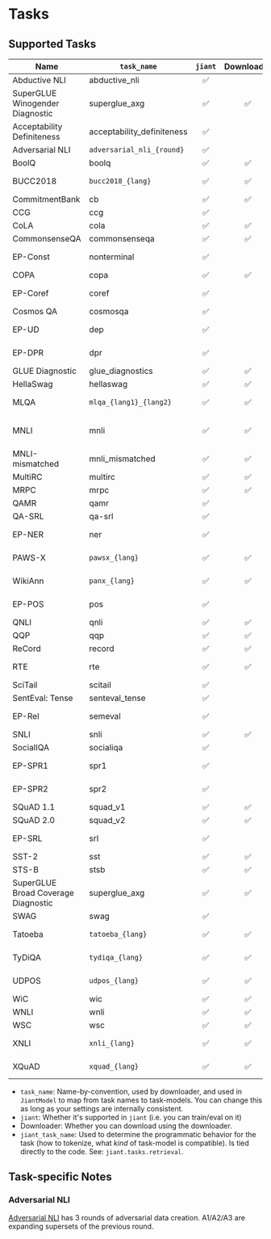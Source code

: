 # Tasks

## Supported Tasks

| Name | `task_name` | `jiant` | Downloader | `jiant_task_name` | Misc | 
|---|---|:---:|:---:|---|---|
| Abductive NLI | abductive_nli | ✅ |  | abductive_nli |  |
| SuperGLUE Winogender Diagnostic | superglue_axg | ✅ | ✅ | superglue_axg | SuperGLUE |
| Acceptability Definiteness | acceptability_definiteness | ✅ |  | acceptability_definiteness | Function Words |
| Adversarial NLI | `adversarial_nli_{round}` | ✅ |  | adversarial_nli | 3 rounds |
| BoolQ | boolq | ✅ | ✅ | boolq | SuperGLUE |
| BUCC2018 | `bucc2018_{lang}` | ✅ | ✅ | bucc2018 | XTREME, multi-lang |
| CommitmentBank | cb | ✅ | ✅ | cb | SuperGLUE |
| CCG | ccg | ✅ |  | ccg |  |
| CoLA | cola | ✅ | ✅ | cola | GLUE |
| CommonsenseQA | commonsenseqa | ✅ | ✅ | commonsenseqa |  |
| EP-Const | nonterminal | ✅ |  | nonterminal | Edge-Probing |
| COPA | copa | ✅ | ✅ | copa | SuperGLUE |
| EP-Coref | coref | ✅ |  | coref | Edge-Probing |
| Cosmos QA | cosmosqa | ✅ |  | cosmosqa |  |
| EP-UD | dep | ✅ |  | dep | Edge-Probing |
| EP-DPR | dpr | ✅ |  | dpr | Edge-Probing |
| GLUE Diagnostic | glue_diagnostics | ✅ | ✅ | glue_diagnostics | GLUE |
| HellaSwag | hellaswag | ✅ | ✅ | hellaswag |  |
| MLQA | `mlqa_{lang1}_{lang2}` | ✅ | ✅ | mlqa | XTREME, multi-lang |
| MNLI | mnli | ✅ | ✅ | mnli | GLUE, MNLI-matched |
| MNLI-mismatched | mnli_mismatched | ✅ | ✅ | mnli_mismatched | GLUE |
| MultiRC | multirc | ✅ | ✅ | multirc | SuperGLUE |
| MRPC | mrpc | ✅ | ✅ | mrpc | GLUE |
| QAMR | qamr | ✅ |  | qamr |  |
| QA-SRL | qa-srl | ✅ |  | qa-srl |  |
| EP-NER | ner | ✅ |  | ner | Edge-Probing |
| PAWS-X | `pawsx_{lang}` | ✅ | ✅ | pawsx | XTREME, multi-lang |
| WikiAnn | `panx_{lang}` | ✅ | ✅ | panx | XTREME, multi-lang |
| EP-POS | pos | ✅ |  | pos | Edge-Probing |
| QNLI | qnli | ✅ | ✅ | qnli | GLUE |
| QQP | qqp | ✅ | ✅ | qqp | GLUE |
| ReCord | record | ✅ | ✅ | record | SuperGLUE |
| RTE | rte | ✅ | ✅ | rte | GLUE, SuperGLUE |
| SciTail | scitail | ✅ |  | scitail |  |
| SentEval: Tense | senteval_tense | ✅ |  | senteval_tense | SentEval |
| EP-Rel | semeval | ✅ |  | semeval | Edge-Probing |
| SNLI | snli | ✅ | ✅ | snli |  |
| SocialIQA | socialiqa | ✅ |  | socialiqa |  |
| EP-SPR1 | spr1 | ✅ |  | spr1 | Edge-Probing |
| EP-SPR2 | spr2 | ✅ |  | spr2 | Edge-Probing |
| SQuAD 1.1 | squad_v1 | ✅ | ✅ | squad |  |
| SQuAD 2.0 | squad_v2 | ✅ | ✅ | squad |  |
| EP-SRL | srl | ✅ |  | srl | Edge-Probing |
| SST-2 | sst | ✅ | ✅ | sst | GLUE |
| STS-B | stsb | ✅ | ✅ | stsb | GLUE |
| SuperGLUE Broad Coverage Diagnostic | superglue_axg | ✅ | ✅ | superglue_axg | SuperGLUE |
| SWAG | swag | ✅ |  | swag |  |
| Tatoeba | `tatoeba_{lang}` | ✅ | ✅ | tatoeba | XTREME, multi-lang |
| TyDiQA | `tydiqa_{lang}` | ✅ | ✅ | tydiqa | XTREME, multi-lang |
| UDPOS | `udpos_{lang}` | ✅ | ✅ | udpos | XTREME, multi-lang |
| WiC | wic | ✅ | ✅ | wic | SuperGLUE |
| WNLI | wnli | ✅ | ✅ | wnli | GLUE |
| WSC | wsc | ✅ | ✅ | wsc | SuperGLUE |
| XNLI | `xnli_{lang}` | ✅ | ✅ | xnli | XTREME, multi-lang |
| XQuAD | `xquad_{lang}` | ✅ | ✅ | xquad | XTREME, multi-lang |

* `task_name`: Name-by-convention, used by downloader, and used in `JiantModel` to map from task names to task-models. You can change this as long as your settings are internally consistent. 
* `jiant`: Whether it's supported in `jiant` (i.e. you can train/eval on it)
* Downloader: Whether you can download using the downloader.
* `jiant_task_name`: Used to determine the programmatic behavior for the task (how to tokenize, what *kind* of task-model is compatible). Is tied directly to the code. See: `jiant.tasks.retrieval`. 

## Task-specific Notes

### Adversarial NLI

[Adversarial NLI](https://arxiv.org/pdf/1910.14599.pdf) has 3 rounds of adversarial data creation. A1/A2/A3 are expanding supersets of the previous round.
